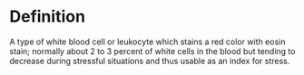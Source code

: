 # Definition

A type of white blood cell or leukocyte which stains a red color with
eosin stain; normally about 2 to 3 percent of white cells in the blood
but tending to decrease during stressful situations and thus usable as
an index for stress.
